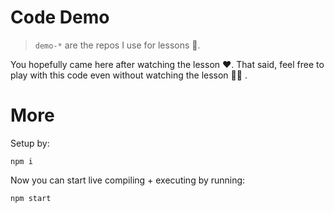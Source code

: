 # Code Demo

> `demo-*` are the repos I use for lessons 🌹.

You hopefully came here after watching the lesson ❤️. That said, feel free to play with this code even without watching the lesson 👏🏻 .

# More
Setup by:

```
npm i
```

Now you can start live compiling + executing by running:

```sh
npm start
```
